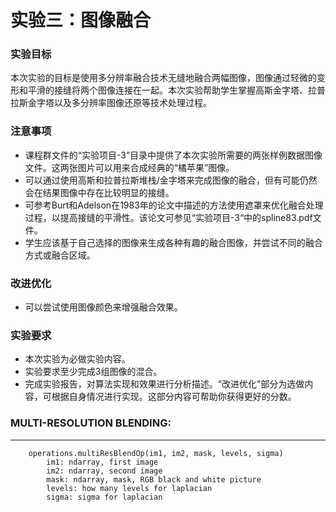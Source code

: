 # 实验三：图像融合

### 实验目标

本次实验的目标是使用多分辨率融合技术无缝地融合两幅图像，图像通过轻微的变形和平滑的接缝将两个图像连接在一起。本次实验帮助学生掌握高斯金字塔、拉普拉斯金字塔以及多分辨率图像还原等技术处理过程。

### 注意事项

* 课程群文件的“实验项目-3”目录中提供了本次实验所需要的两张样例数据图像文件。这两张图片可以用来合成经典的“橘苹果”图像。
* 可以通过使用高斯和拉普拉斯堆栈/金字塔来完成图像的融合，但有可能仍然会在结果图像中存在比较明显的接缝。
* 可参考Burt和Adelson在1983年的论文中描述的方法使用遮罩来优化融合处理过程，以提高接缝的平滑性。该论文可参见“实验项目-3“中的spline83.pdf文件。
* 学生应该基于自己选择的图像来生成各种有趣的融合图像，并尝试不同的融合方式或融合区域。

### 改进优化

* 可以尝试使用图像颜色来增强融合效果。

### 实验要求

* 本次实验为必做实验内容。
* 实验要求至少完成3组图像的混合。
* 完成实验报告，对算法实现和效果进行分析描述。“改进优化”部分为选做内容，可根据自身情况进行实现。这部分内容可帮助你获得更好的分数。

### MULTI-RESOLUTION BLENDING:
----
        operations.multiResBlendOp(im1, im2, mask, levels, sigma)
            im1: ndarray, first image
            im2: ndarray, second image
            mask: ndarray, mask, RGB black and white picture
            levels: how many levels for laplacian
            sigma: sigma for laplacian